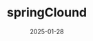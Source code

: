 ---
title: springClound
description: springClound笔记
date: 2025-01-28
ptags:
  - 后端
tags:
  - springClound
---
